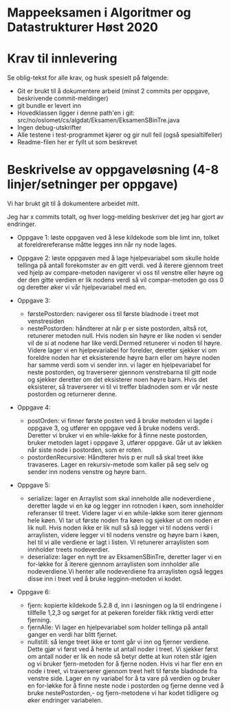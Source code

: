 # Mappeeksamen i Algoritmer og Datastrukturer Høst 2020

# Krav til innlevering

Se oblig-tekst for alle krav, og husk spesielt på følgende:

* Git er brukt til å dokumentere arbeid (minst 2 commits per oppgave, beskrivende commit-meldinger)	
* git bundle er levert inn
* Hovedklassen ligger i denne path'en i git: src/no/oslomet/cs/algdat/Eksamen/EksamenSBinTre.java
* Ingen debug-utskrifter
* Alle testene i test-programmet kjører og gir null feil (også spesialtilfeller)
* Readme-filen her er fyllt ut som beskrevet

# Beskrivelse av oppgaveløsning (4-8 linjer/setninger per oppgave)
Vi har brukt git til å dokumentere arbeidet mitt. 

Jeg har x commits totalt, og hver logg-melding beskriver det jeg har gjort av endringer.

* Oppgave 1: løste oppgaven ved å lese kildekode som ble limt inn, tolket at foreldrereferanse måtte legges inn når ny node lages.

* Oppgave 2: løste oppgaven med å lage hjelpevariabel som skulle holde tellinga på antall forekomster av en gitt verdi. 
ved å iterere gjennom treet ved hjelp av compare-metoden navigerer vi oss til venstre eller høyre og der den gitte verdien er lik nodens verdi så vil compar-metoden go oss 0 og deretter øker vi vår hjelpevariabel med en.

* Oppgave 3:
    - førstePostorden: navigerer oss til første bladnode i treet mot venstresiden
    - nestePostorden: håndterer at når p er siste postorden, altså rot, retunerer metoden null. Hvis noden sin høyre er like noden vi sender vil de si at nodene har like verdi.Dermed retunerer vi noden til høyre.
    Videre lager vi en hjelpevariabel for forelder, deretter sjekker vi om foreldre noden har et eksisterende høyre barn eller om høyre noden har samme verdi som vi sender inn. vi lager en hjelpevariabel for neste postorden, og traverserer gjennom venstrebarna til gitt node og sjekker deretter om det eksisterer noen høyre barn. Hvis det eksisterer, så traverserer vi til vi treffer bladnoden som er vår neste postorden og returnerer denne.
    
* Oppgave 4:
    - postOrden: vi finner første posten ved å bruke metoden vi lagde i oppgave 3, og utfører en oppgave ved å bruke nodens verdi. Deretter vi bruker vi en while-løkke for å finne neste postorden, bruker metoden laget i oppgave 3, utfører oppgave. Går ut av løkken når siste node i postorden, som er roten.
    - postordenRecursive: Håndterer hvis p er null så skal treet ikke travaseres. Lager en rekursiv-metode som kaller på seg selv og sender inn nodens venstre og høyre barn.
    
* Oppgave 5:
    - serialize: lager en Arraylist som skal inneholde alle nodeverdiene , deretter lagde vi en kø og legger inn rotnoden i køen, som inneholder referanser til treet. Videre lager vi en while-løkke som iterer gjennom hele køen. Vi tar ut første noden fra køen og sjekker ut om noden er lik null. Hvis noden ikke er lik null så så legger vi til nodens verdi i arraylisten, videre legger vi til nodens venstre og høyre barn i køen, hel til vi alle verdiene er lagt i listen. Vi retunerer arraylisten som innholder treets nodeverdier.
    - deserialize: lager en nytt tre av EksamenSBinTre, deretter lager vi en for-løkke for å iterere gjennom arraylisten som innholder alle nodeverdiene.Vi henter alle nodeverdiene fra arraylisten også legges disse inn i treet ved å bruke legginn-metoden vi kodet.
    
* Oppgave 6:
    - fjern: kopierte kildekode 5.2.8 d, inn i løsningen og la til endringene i tillfelle 1,2,3 og sørget for at pekeren forelder fikk riktig verdi etter fjerning. 
    - fjernAlle: Vi lager en hjelpevariabel som holder tellinga på antall ganger en verdi har blitt fjernet. 
    - nullstill: så lenge treet ikke er tomt går vi inn og fjerner verdiene. Dette gjør vi først ved å hente ut antall noder i treet. Vi sjekker først om antall noder er lik en node så betyr dette at kun roten står igjen og vi bruker fjern-metoden for å fjerne noden.
    Hvis vi har fler enn en node i treet, vi traverserer gjennom treet helt til første bladnode fra venstre side. Lager en ny variabel for å ta vare på verdien og bruker en for-løkke for å finne neste node i postorden og fjerne denne ved å bruke nestePostorden,- og fjern-metodene vi har kodet tidligere og øker endringer variabelen.
